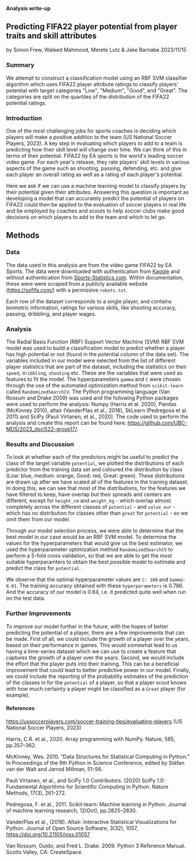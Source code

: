 #### Analysis write-up

## Predicting FIFA22 player potential from player traits and skill attributes
by Simon Frew, Waleed Mahmood, Merete Lutz & Jake Barnabe
2023/11/15

### Summary

We attempt to construct a classification model using an RBF SVM classifier algorithm which uses FIFA22 player attribute ratings to classify players' potential with target categories "Low", "Medium", "Good", and "Great". The categories are split on the quartiles of the distribution of the FIFA22 potential ratings.

  

### Introduction

One of the most challenging jobs for sports coaches is deciding which players will make a positive addition to the team (US National Soccer Players, 2023). A key step in evaluating which players to add to a team is predicting how their skill level will change over time. We can think of this in terms of their potential. FIFA22 by EA sports is the world's leading soccer video game. For each year's release, they rate players' skill levels in various aspects of the game such as shooting, passing, defending, etc. and give each player an overall rating as well as a rating of each player's potential. 

Here we ask if we can use a machine learning model to classify players by their potential given their attributes. Answering this question is important as developing a model that can accurately predict the potential of players on FIFA22 could then be applied to the evaluation of soccer players in real life and be employed by coaches and scouts to help soccer clubs make good decisions on which players to add to the team and which to let go.     


## Methods
### Data
The data used in this analysis are from the video game FIFA22 by EA Sports. 
The data were downloaded with authentication from [Kaggle](https://www.kaggle.com/datasets/stefanoleone992/fifa-22-complete-player-dataset) and without authentication from [Sports-Statistics.com](https://sports-statistics.com/sports-data/fifa-2022-dataset-csvs/). 
Within documentation, these were were scraped from a publicly available website (https://sofifa.com/) with a permissive `robots.txt`. 


Each row of the dataset corresponds to a single player, and contains biometric information, ratings for various skills, like shooting accuracy, passing, dribbling, and player wages. 


### Analysis
The Radial Basis Function (RBF) Support Vector Machine (SVM) RBF SVM model was used to build a classification model to predict whether a player has high potential or not (found in the potential column of the data set). The variables included in our model were selected from the list of different player statistics that are part of the dataset, including the statistics on their `speed`, `dribbling`, `shooting` etc. These are the variables that were used as features to fit the model. The hyperparameters `gamma` and `C` were chosen through the use of the automated optimization method from `scikit-learn` called `RandomizedSearchCV`. The Python programming language (Van Rossum and Drake 2009) was used and the following Python packages were used to perform the analysis: Numpy (Harris et al. 2020), Pandas (McKinney 2010), altair (VanderPlas et al., 2018), SkLearn (Pedregosa et al. 2011) and SciPy (Pauli Virtanen, et al., 2020). The code used to perform the analysis and create this report can be found here: <https://github.com/UBC-MDS/2023_dsci522-group17/>.

### Results and Discussion
To look at whether each of the predictors might be useful to predict the class of the target variable `potential`, we plotted the distributions of each predictor from the training data set and coloured the distribution by class (Low: blue, medium: orange, Good: red, Great: green). These distributions are drawn up after we have scaled all of the features in the training dataset. In doing this, we can see that most of the distributions, for the features we have filtered to keep, have overlap but their spreads and centers are different, except for `height_cm` and `weight_kg` - which overlap almost completely across the different classes of `potential` - and `value_eur` - which has no distribution for classes other than `great` for `potential` - so we omit them from our model.

Through our model selection process, we were able to determine that the best model in our case would be an RBF SVM model. To determine the values for the hyperparameters that would give us the best estimator, we used the hyperparameter optimization method `RandomizedSearchCV` to perform a 5-fold cross validation, so that we are able to get the most suitable hyperparamters to obtain the best possible model to estimate and predict the class for `potential`. 

We observe that the optimal hyperparameter values are `C: 100` and `Gamma: 0.01`. The training accuracy obtained with these `hyperparameters` is 0.786. And the accuracy of our model is 0.84, i.e. it predicted quite well when run on the test data. 

### Further Improvements
To improve our model further in the future, with the hopes of better predicting the potential of a player, there are a few improvements that can be made. First of all, we could include the growth of a player over the years, based on their performance in games. This would somewhat lead to us having a time-series dataset which we can use to create a feature that captures the growth of a player over the years. Second, we would include the effort that the player puts into their training. This can be a beneficial improvement that could lead to better predictive power in our model. Finally, we could include the reporting of the probability estimates of the prediction of the classes in for the `potential` of a player, so that a player scout knows with how much certainty a player might be classified as a `Great` player (for example).




#### References
https://ussoccerplayers.com/soccer-training-tips/evaluating-players (US National Soccer Players, 2023)

Harris, C.R. et al., 2020. Array programming with NumPy. Nature, 585, pp.357–362.

McKinney, Wes. 2010. “Data Structures for Statistical Computing in Python.” In Proceedings of the 9th Python in Science Conference, edited by Stéfan van der Walt and Jarrod Millman, 51–56.

Pauli Virtanen, et al., and SciPy 1.0 Contributors. (2020) SciPy 1.0: Fundamental Algorithms for Scientific Computing in Python. Nature Methods, 17(3), 261-272.

Pedregosa, F. et al., 2011. Scikit-learn: Machine learning in Python. Journal of machine learning research, 12(Oct), pp.2825–2830.

VanderPlas et al., (2018). Altair: Interactive Statistical Visualizations for Python. Journal of Open Source Software, 3(32), 1057, https://doi.org/10.21105/joss.01057

Van Rossum, Guido, and Fred L. Drake. 2009. Python 3 Reference Manual. Scotts Valley, CA: CreateSpace.

